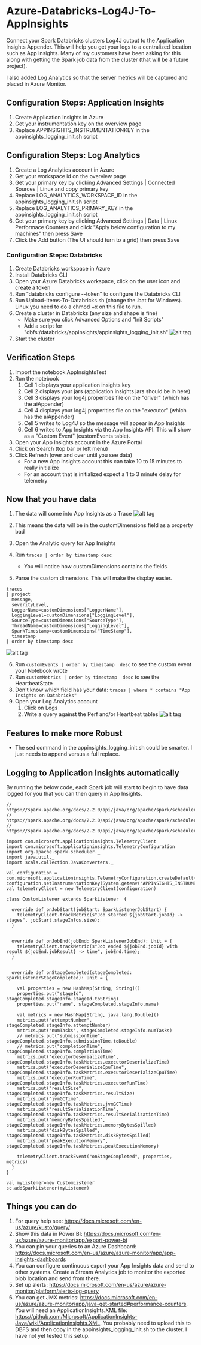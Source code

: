 # Azure-Databricks-Log4J-To-AppInsights
Connect your Spark Databricks clusters Log4J output to the Application Insights Appender.  This will help you get your logs to a centralized location such as App Insights.  Many of my customers have been asking for this along with getting the Spark job data from the cluster (that will be a future project).

I also added Log Analytics so that the server metrics will be captured and placed in Azure Monitor.

## Configuration Steps: Application Insights
1. Create Application Insights in Azure 
2. Get your instrumentation key on the overview page
2. Replace APPINSIGHTS_INSTRUMENTATIONKEY in the appinsights_logging_init.sh script

## Configuration Steps: Log Analytics
1. Create a Log Analytics account in Azure
2. Get your workspace id on the overview page
3. Get your primary key by clicking Advanced Settings | Connected Sources | Linux and copy primary key
4. Replace LOG_ANALYTICS_WORKSPACE_ID in the appinsights_logging_init.sh script
5. Replace LOG_ANALYTICS_PRIMARY_KEY in the appinsights_logging_init.sh script
6. Get your primary key by clicking Advanced Settings | Data | Linux Performace Counters and click "Apply below configuration to my machines" then press Save
7. Click the Add button (The UI should turn to a grid) then press Save

### Configuration Steps: Databricks
1. Create Databricks workspace in Azure
2. Install Databricks CLI
3. Open your Azure Databricks workspace, click on the user icon and create a token
4. Run "databricks configure --token" to configure the Databricks CLI
5. Run Upload-Items-To-Databricks.sh (change the .bat for Windows).  Linux you need to do a chmod +x on this file to run.
6. Create a cluster in Databricks (any size and shape is fine)
    - Make sure you click Advanced Options and "Init Scripts"
    - Add a script for "dbfs:/databricks/appinsights/appinsights_logging_init.sh"
    ![alt tag](https://raw.githubusercontent.com/AdamPaternostro/Azure-Databricks-Log4J-To-AppInsights/master/images/databrickscluster.png)
7. Start the cluster    

## Verification Steps
1. Import the notebook AppInsightsTest
2. Run the notebook
    1. Cell 1 displays your application insights key
    2. Cell 2 displays your jars (application insights jars should be in here)
    3. Cell 3 displays your log4j.properities file on the "driver" (which has the aiAppender)
    4. Cell 4 displays your log4j.properities file on the "executor" (which has the aiAppender)
    5. Cell 5 writes to Log4J so the message will appear in App Insights
    6. Cell 6 writes to App Insights via the App Insights API.  This will show as a "Custom Event" (customEvents table).
3. Open your App Insights account in the Azure Portal
4. Click on Search (top bar or left menu)
5. Click Refresh (over and over until you see data)
    - For a new App Insights account this can take 10 to 15 minutes to really initialize
    - For an account that is initialized expect a 1 to 3 minute delay for telemetry

## Now that you have data
1. The data will come into App Insights as a Trace
![alt tag](https://raw.githubusercontent.com/AdamPaternostro/Azure-Databricks-Log4J-To-AppInsights/master/images/dimensiondata.png)

2. This means the data will be in the customDimensions field as a property bad
3. Open the Analytic query for App Insights
4. Run ``` traces | order by timestamp desc ```
   - You will notice how customDimensions contains the fields 
5. Parse the custom dimensions.  This will make the display easier.
```
traces 
| project 
  message,
  severityLevel,
  LoggerName=customDimensions["LoggerName"], 
  LoggingLevel=customDimensions["LoggingLevel"],
  SourceType=customDimensions["SourceType"],
  ThreadName=customDimensions["LoggingLevel"],
  SparkTimestamp=customDimensions["TimeStamp"],
  timestamp 
| order by timestamp desc
```

![alt tag](https://raw.githubusercontent.com/AdamPaternostro/Azure-Databricks-Log4J-To-AppInsights/master/images/formatteddata.png)

6. Run ``` customEvents | order by timestamp  desc ``` to see the custom event your Notebook wrote
7. Run ``` customMetrics | order by timestamp  desc ``` to see the HeartbeatState
8. Don't know which field has your data: ``` traces | where * contains "App Insights on Databricks"    ```
9. Open your Log Analytics account
   1. Click on Logs
   2. Write a query against the Perf and/or Heartbeat tables
   ![alt tag](https://raw.githubusercontent.com/AdamPaternostro/Azure-Databricks-Log4J-To-AppInsights/master/images/perfdata.png)

## Features to make more Robust
- The sed command in the appinsights_logging_init.sh could be smarter.  I just needs to append versus a full replace.

## Logging to Application Insights automatically
By running the below code, each Spark job will start to begin to have data logged for you that you can then query in App Insights.
```
// https://spark.apache.org/docs/2.2.0/api/java/org/apache/spark/scheduler/SparkListenerJobStart.html
// https://spark.apache.org/docs/2.2.0/api/java/org/apache/spark/scheduler/SparkListenerJobEnd.html
// https://spark.apache.org/docs/2.2.0/api/java/org/apache/spark/scheduler/SparkListenerStageCompleted.html

import com.microsoft.applicationinsights.TelemetryClient
import com.microsoft.applicationinsights.TelemetryConfiguration
import org.apache.spark.scheduler._
import java.util._
import scala.collection.JavaConverters._

val configuration = com.microsoft.applicationinsights.TelemetryConfiguration.createDefault()
configuration.setInstrumentationKey(System.getenv("APPINSIGHTS_INSTRUMENTATIONKEY"))
val telemetryClient = new TelemetryClient(configuration)

class CustomListener extends SparkListener  {
  
  override def onJobStart(jobStart: SparkListenerJobStart) {
    telemetryClient.trackMetric(s"Job started ${jobStart.jobId} -> stages", jobStart.stageInfos.size);
  }
  
  
  override def onJobEnd(jobEnd: SparkListenerJobEnd): Unit = {
    telemetryClient.trackMetric(s"Job ended ${jobEnd.jobId} with result ${jobEnd.jobResult} -> time", jobEnd.time);
  }
  
  
  override def onStageCompleted(stageCompleted: SparkListenerStageCompleted): Unit = { 

    val properties = new HashMap[String, String]()
    properties.put("stageId", stageCompleted.stageInfo.stageId.toString)
    properties.put("name", stageCompleted.stageInfo.name)

    val metrics = new HashMap[String, java.lang.Double]()
    metrics.put("attemptNumber", stageCompleted.stageInfo.attemptNumber)
    metrics.put("numTasks", stageCompleted.stageInfo.numTasks)
    // metrics.put("submissionTime", stageCompleted.stageInfo.submissionTime.toDouble)
    // metrics.put("completionTime", stageCompleted.stageInfo.completionTime)
    metrics.put("executorDeserializeTime", stageCompleted.stageInfo.taskMetrics.executorDeserializeTime)
    metrics.put("executorDeserializeCpuTime", stageCompleted.stageInfo.taskMetrics.executorDeserializeCpuTime)
    metrics.put("executorRunTime", stageCompleted.stageInfo.taskMetrics.executorRunTime)
    metrics.put("resultSize", stageCompleted.stageInfo.taskMetrics.resultSize)
    metrics.put("jvmGCTime", stageCompleted.stageInfo.taskMetrics.jvmGCTime)
    metrics.put("resultSerializationTime", stageCompleted.stageInfo.taskMetrics.resultSerializationTime)
    metrics.put("memoryBytesSpilled", stageCompleted.stageInfo.taskMetrics.memoryBytesSpilled)
    metrics.put("diskBytesSpilled", stageCompleted.stageInfo.taskMetrics.diskBytesSpilled)
    metrics.put("peakExecutionMemory", stageCompleted.stageInfo.taskMetrics.peakExecutionMemory)
    
    telemetryClient.trackEvent("onStageCompleted", properties, metrics)
  }
}

val myListener=new CustomListener
sc.addSparkListener(myListener)
```

## Things you can do
1. For query help see: https://docs.microsoft.com/en-us/azure/kusto/query/
2. Show this data in Power BI: https://docs.microsoft.com/en-us/azure/azure-monitor/app/export-power-bi
3. You can pin your queries to an Azure Dashboard: https://docs.microsoft.com/en-us/azure/azure-monitor/app/app-insights-dashboards
4. You can configure continuous export your App Insights data and send to other systems. Create a Stream Analytics job to monitor the exported blob location and send from there.
5. Set up alerts: https://docs.microsoft.com/en-us/azure/azure-monitor/platform/alerts-log-query
6. You can get JMX metrics: https://docs.microsoft.com/en-us/azure/azure-monitor/app/java-get-started#performance-counters.  You will need an ApplicationInsights.XML file: https://github.com/Microsoft/ApplicationInsights-Java/wiki/ApplicationInsights.XML.  You probably need to upload this to DBFS and then copy in the appinsights_logging_init.sh to the cluster.  I have not yet tested this setup.
